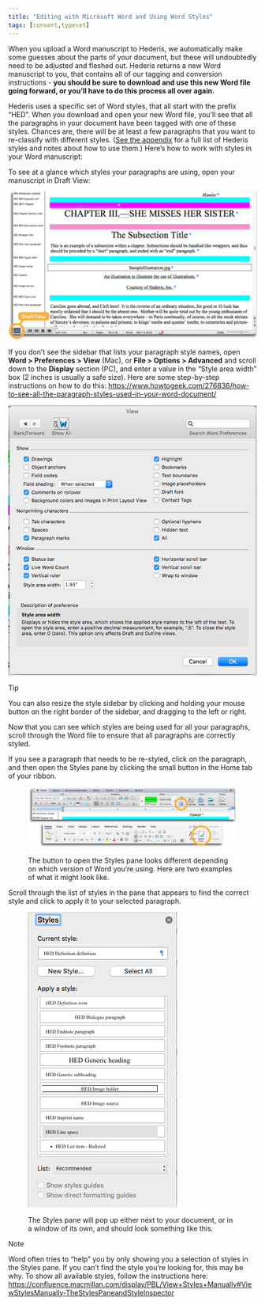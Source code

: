 ```yaml
---
title: "Editing with Microsoft Word and Using Word Styles"
tags: [convert,typeset]
---
```

 
<html><body><section data-type="chapter" class="hsecchapter" data-hederis-type="hsecchapter" id="fine-tune-styles" data-pi-attrs="id: fine-tune-styles; data-tags: convert,typeset;" role="doc-chapter" data-tags="convert,typeset" data-author-name=" " data-book-title=" " title="Editing with Microsoft Word and Using Word Styles"><p class="hblkp" data-hederis-type="hblkp" id="pF6ZsMwiE">When you upload a Word manuscript to Hederis, we automatically make some guesses about the parts of your document, but these will undoubtedly need to be adjusted and fleshed out. Hederis returns a new Word manuscript to you, that contains all of our tagging and conversion instructions - <strong data-hederis-type="hspanstrong" id="pjB8LbAmG">you should be sure to download and use this new Word file going forward, or you&#8217;ll have to do this process all over again.</strong></p><p class="hblkp" data-hederis-type="hblkp" id="pI0j33SM8">Hederis uses a specific set of Word styles, that all start with the prefix &#8220;HED&#8221;. When you download and open your new Word file, you&#8217;ll see that all the paragraphs in your document have been tagged with one of these styles. Chances are, there will be at least a few paragraphs that you want to re-classify with different styles. (<a href="{% link _docs/list-of-word-styles.md %}" class="hspana" data-hederis-type="hspana" id="pf9ooYV1X">See the appendix</a> for a full list of Hederis styles and notes about how to use them.) Here&#8217;s how to work with styles in your Word manuscript:</p><p class="hblkp" data-hederis-type="hblkp" id="pZWFRS3K4">To see at a glance which styles your paragraphs are using, open your manuscript in Draft View:</p><img data-hederis-type="hblkimg" class="hblkimg" id="pDLVpZxvp" src="/images/stylesidebar1_callouts_01.png" data-img-src="/images/stylesidebar1_callouts_01.png"/><p class="hblkp" data-hederis-type="hblkp" id="pohCx4jbn">If you don&#8217;t see the sidebar that lists your paragraph style names, open <strong class="hspanstrong" data-hederis-type="hspanstrong" id="pQGNKD8Ho">Word &gt; Preferences &gt; View</strong> (Mac), or <strong class="hspanstrong" data-hederis-type="hspanstrong" id="pdZk3NdSt">File &gt; Options &gt; Advanced</strong> and scroll down to the <strong class="hspanstrong" data-hederis-type="hspanstrong" id="p84vgEOyC">Display</strong> section (PC), and enter a value in the &#8220;Style area width&#8221; box (2 inches is usually a safe size). Here are some step-by-step instructions on how to do this: <a href="https://www.howtogeek.com/276836/how-to-see-all-the-paragraph-styles-used-in-your-word-document/" class="hspana" data-hederis-type="hspana" id="pRVhXK622">https://www.howtogeek.com/276836/how-to-see-all-the-paragraph-styles-used-in-your-word-document/</a></p><img data-hederis-type="hblkimg" class="hblkimg" id="pu58w3bsZ" src="/images/stylesidebar4.png" data-img-src="/images/stylesidebar4.png"/><aside class="hwprbox box" data-hederis-type="hwprbox" id="pVovY5PRU" data-type="sidebar"><p class="hblktype" data-hederis-type="hblktype" id="pKyc9K1Qd">Tip</p><p class="hblkp" data-hederis-type="hblkp" id="pBKv3cQHO">You can also resize the style sidebar by clicking and holding your mouse button on the right border of the sidebar, and dragging to the left or right.</p></aside><p class="hblkp" data-hederis-type="hblkp" id="pJG0Cm3qo">Now that you can see which styles are being used for all your paragraphs, scroll through the Word file to ensure that all paragraphs are correctly styled.</p><p class="hblkp" data-hederis-type="hblkp" id="pPauFgpxn">If you see a paragraph that needs to be re-styled, click on the paragraph, and then open the Styles pane by clicking the small button in the Home tab of your ribbon.</p><figure class="hwprfig" data-hederis-type="hwprfig" id="pFIUuJf3V"><img data-hederis-type="hblkimg" class="hblkimg" id="pbRjMbzKl" src="/images/stylespane1_01.png" data-img-src="/images/stylespane1_01.png"/><p class="hblkcaption" data-hederis-type="hblkcaption" id="pYUNA75hX">The button to open the Styles pane looks different depending on which version of Word you&#8217;re using. Here are two examples of what it might look like.</p></figure><p class="hblkp" data-hederis-type="hblkp" id="pQg6tRxAE">Scroll through the list of styles in the pane that appears to find the correct style and click to apply it to your selected paragraph.</p><figure class="hwprfig" data-hederis-type="hwprfig" id="pDhWCSgXi"><img data-hederis-type="hblkimg" class="hblkimg" id="p47zwnJ9B" src="/images/stylespane2.png" data-img-src="/images/stylespane2.png"/><p class="hblkcaption" data-hederis-type="hblkcaption" id="pKKG9QTmY">The Styles pane will pop up either next to your document, or in a window of its own, and should look something like this.</p></figure><aside class="hwprbox box" data-hederis-type="hwprbox" id="peay7jRhf" data-type="sidebar"><p class="hblktype" data-hederis-type="hblktype" id="pPJ8pZRpL">Note</p><p class="hblkp" data-hederis-type="hblkp" id="p3Cr6HT1C">Word often tries to &#8220;help&#8221; you by only showing you a selection of styles in the Styles pane. If you can&#8217;t find the style you&#8217;re looking for, this may be why. To show all available styles, follow the instructions here: <a href="https://confluence.macmillan.com/display/PBL/View+Styles+Manually#ViewStylesManually-TheStylesPaneandStyleInspector" class="hspana" data-hederis-type="hspana" id="prKnXfNWb">https://confluence.macmillan.com/display/PBL/View+Styles+Manually#ViewStylesManually-TheStylesPaneandStyleInspector</a></p></aside></section></body></html>
